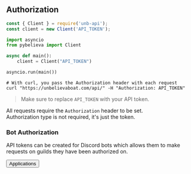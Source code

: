 ## Authorization

```javascript
const { Client } = require('unb-api');
const client = new Client('API_TOKEN');
```

```python
import asyncio
from pybelieva import Client

async def main():
    client = Client("API_TOKEN")

asyncio.run(main())
```

```shell
# With curl, you pass the Authorization header with each request
curl "https://unbelievaboat.com/api/" -H "Authorization: API_TOKEN"
```


> Make sure to replace `API_TOKEN` with your API token.

All requests require the <code>Authorization</code> header to be set.  
Authorization type is not required, it's just the token.

### Bot Authorization
API tokens can be created for Discord bots which allows them to make requests on guilds they have been authorized on.

<button class="blurple" onclick="window.open('https://unbelievaboat.com/applications', '_blank')">
    Applications
</button>
